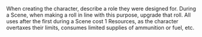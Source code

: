 When creating the character, describe a role they were designed for. During a Scene, when making a roll in line with this purpose, upgrade that roll. All uses after the first during a Scene cost 1 Resources, as the character overtaxes their limits, consumes limited supplies of ammunition or fuel, etc.